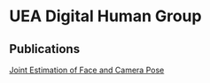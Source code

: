 # UEA Digital Human Group


## Publications

[Joint Estimation of Face and Camera Pose](./pages/joint-estimation-of-face-and-camera-pose.html)

